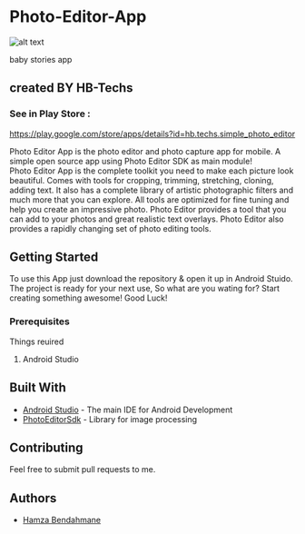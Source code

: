 # Photo-Editor-App
![alt text][logo]

[logo]: https://github.com/hamza0bendahmane/photo_editor/blob/master/app/src/main/res/drawable/ic_icon.png "Logo App"
baby stories app


## created BY HB-Techs 



### See in Play Store :

https://play.google.com/store/apps/details?id=hb.techs.simple_photo_editor

Photo Editor App is the photo editor and photo capture app for mobile.
A simple open source app using Photo Editor SDK as main module!
<br>
Photo Editor App is the complete toolkit you need to make each picture look beautiful. Comes with tools for cropping, trimming, stretching, cloning, adding text. It also has a complete library of artistic photographic filters and much more that you can explore. All tools are optimized for fine tuning and help you create an impressive photo. Photo Editor provides a tool that you can add to your photos and great realistic text overlays. Photo Editor also provides a rapidly changing set of photo editing tools.

## Getting Started

To use this App just download the repository & open it up in Android Stuido. The project is ready for your next use, So what are 
you wating for? Start creating something awesome! Good Luck!

### Prerequisites

Things reuired<br>
1. Android Studio


## Built With

* [Android Studio](https://developer.android.com/studio/index.html) - The main IDE for Android Development
* [PhotoEditorSdk](https://www.photoeditorsdk.com/features) - Library for image processing

## Contributing

Feel free to submit pull requests to me.


## Authors

*  [Hamza Bendahmane](https://github.com/hamza0bendahmane)
